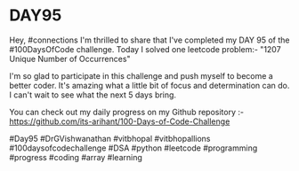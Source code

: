 # DAY95
Hey, #connections I'm thrilled to share that I've completed my DAY 95 of the #100DaysOfCode challenge. Today I solved one leetcode problem:- "1207 Unique Number of Occurrences"

I'm so glad to participate in this challenge and push myself to become a better coder. It's amazing what a little bit of focus and determination can do. I can't wait to see what the next 5 days bring.

You can check out my daily progress on my Github repository :- https://github.com/its-arihant/100-Days-of-Code-Challenge

#Day95 #DrGVishwanathan #vitbhopal #vitbhopallions #100daysofcodechallenge #DSA #python #leetcode #programming #progress #coding #array #learning 
